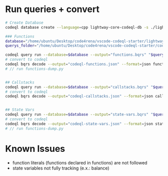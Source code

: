 



# Run queries + convert

```bash
# Create Database
codeql database create --language=cpp lightway-core-codeql-db -s ./lightway-core

### Functions
database="/home/ubuntu/Desktop/code4rena/vscode-codeql-starter/lightway-core-codeql-db"
querys_folder="/home/ubuntu/Desktop/code4rena/vscode-codeql-starter/codeql-custom-queries-cpp"

codeql query run --database=$database --output="functions.bqrs" "$querys_folder/functions.ql"
# convert to codeql
codeql bqrs decode --output="codeql-functions.json" --format=json functions.bqrs
# // run functions-dump.py


## Callstacks
codeql query run --database=$database --output="callstacks.bqrs" "$querys_folder/callstacks.ql"
# convert to codeql
codeql bqrs decode --output="codeql-callstacks.json" --format=json callstacks.bqrs


## State Vars
codeql query run --database=$database --output="state-vars.bqrs" "$querys_folder/state-vars.ql"
# convert to codeql
codeql bqrs decode --output="codeql-state-vars.json" --format=json state-vars.bqrs
# // run functions-dump.py


```




# Known Issues
- function literals (functions declared in functions) are not followed
- state variables not fully tracking (e.x.: balance)


